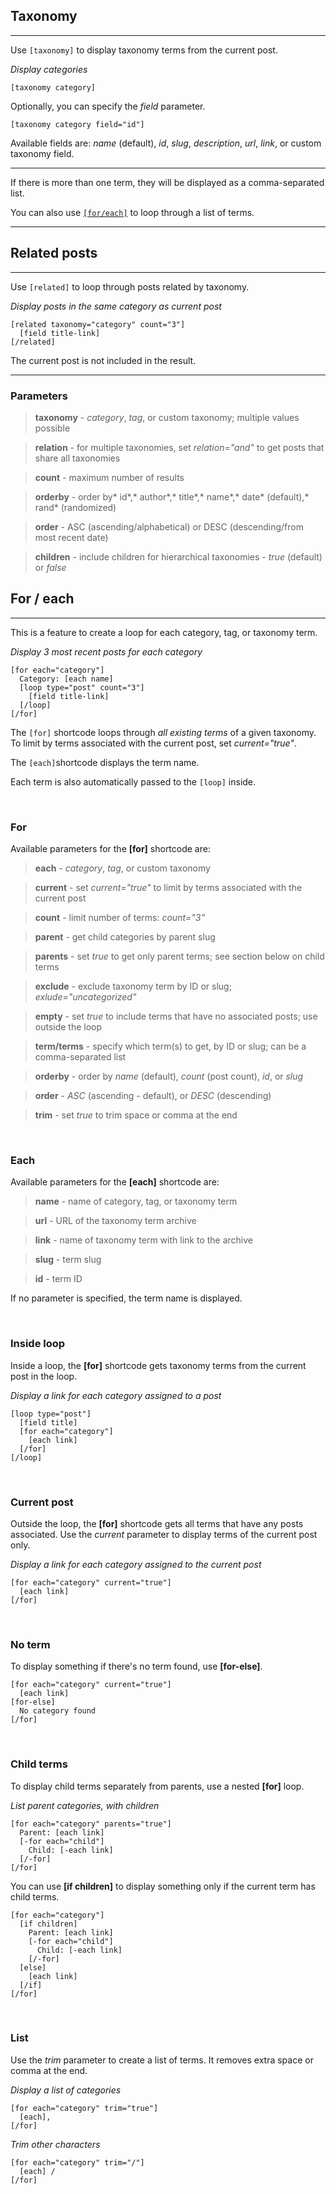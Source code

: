 
## Taxonomy
---

Use `[taxonomy]` to display taxonomy terms from the current post.

*Display categories*

~~~
[taxonomy category]
~~~

Optionally, you can specify the *field* parameter.

~~~
[taxonomy category field="id"]
~~~

Available fields are: *name* (default), *id*, *slug*, *description*, *url*, *link*, or custom taxonomy field.

---

If there is more than one term, they will be displayed as a comma-separated list.

You can also use [`[for/each]`](#for--each) to loop through a list of terms.

---

## Related posts
---

Use `[related]` to loop through posts related by taxonomy.

*Display posts in the same category as current post*

~~~
[related taxonomy="category" count="3"]
  [field title-link]
[/related]
~~~

The current post is not included in the result.

---

### Parameters

> **taxonomy** - *category*, *tag*, or custom taxonomy; multiple values possible

> **relation** - for multiple taxonomies, set *relation="and"* to get posts that share all taxonomies

> **count** - maximum number of results

> **orderby** - order by* id*,* author*,* title*,* name*,* date* (default),* rand* (randomized)

> **order** - ASC (ascending/alphabetical) or DESC (descending/from most recent date)

> **children** - include children for hierarchical taxonomies - *true* (default) or *false*


## For / each
---

This is a feature to create a loop for each category, tag, or taxonomy term.

*Display 3 most recent posts for each category*

~~~
[for each="category"]
  Category: [each name]
  [loop type="post" count="3"]
    [field title-link]
  [/loop]
[/for]
~~~

The `[for]` shortcode loops through *all existing terms* of a given taxonomy. To limit by terms associated with the current post, set *current="true"*.

The `[each]`shortcode displays the term name.

Each term is also automatically passed to the `[loop]` inside.



&nbsp;

### For

Available parameters for the **[for]** shortcode are:


> **each** - *category*, *tag*, or custom taxonomy

> **current** - set *current="true"* to limit by terms associated with the current post

> **count** - limit number of terms: *count="3"*

> **parent** - get child categories by parent slug

> **parents** - set *true* to get only parent terms; see section below on child terms

> **exclude** - exclude taxonomy term by ID or slug; *exlude="uncategorized"*

> **empty** - set *true* to include terms that have no associated posts; use outside the loop

> **term/terms** - specify which term(s) to get, by ID or slug; can be a comma-separated list

> **orderby** - order by *name* (default), *count* (post count), *id*, or *slug*

> **order** - *ASC* (ascending - default), or *DESC* (descending)

> **trim** - set *true* to trim space or comma at the end



&nbsp;

### Each

Available parameters for the **[each]** shortcode are:

> **name** - name of category, tag, or taxonomy term

> **url** - URL of the taxonomy term archive

> **link** - name of taxonomy term with link to the archive

> **slug** - term slug

> **id** - term ID

If no parameter is specified, the term name is displayed.


&nbsp;

### Inside loop

Inside a loop, the **[for]** shortcode gets taxonomy terms from the current post in the loop.

*Display a link for each category assigned to a post*

~~~
[loop type="post"]
  [field title]
  [for each="category"]
    [each link]
  [/for]
[/loop]
~~~



&nbsp;

### Current post

Outside the loop, the **[for]** shortcode gets all terms that have any posts associated. Use the *current* parameter to display terms of the current post only.

*Display a link for each category assigned to the current post*

~~~
[for each="category" current="true"]
  [each link]
[/for]

~~~


&nbsp;

### No term

To display something if there's no term found, use **[for-else]**.


~~~
[for each="category" current="true"]
  [each link]
[for-else]
  No category found
[/for]

~~~


&nbsp;

### Child terms

To display child terms separately from parents, use a nested **[for]** loop.

*List parent categories, with children*

~~~
[for each="category" parents="true"]
  Parent: [each link]
  [-for each="child"]
    Child: [-each link]
  [/-for]
[/for]

~~~

You can use **[if children]** to display something only if the current term has child terms.

~~~
[for each="category"]
  [if children]
    Parent: [each link]
    [-for each="child"]
      Child: [-each link]
    [/-for]
  [else]
    [each link]
  [/if]
[/for]
~~~




&nbsp;

### List

Use the *trim* parameter to create a list of terms. It removes extra space or comma at the end.

*Display a list of categories*

~~~
[for each="category" trim="true"]
  [each],
[/for]
~~~

*Trim other characters*

~~~
[for each="category" trim="/"]
  [each] /
[/for]
~~~
